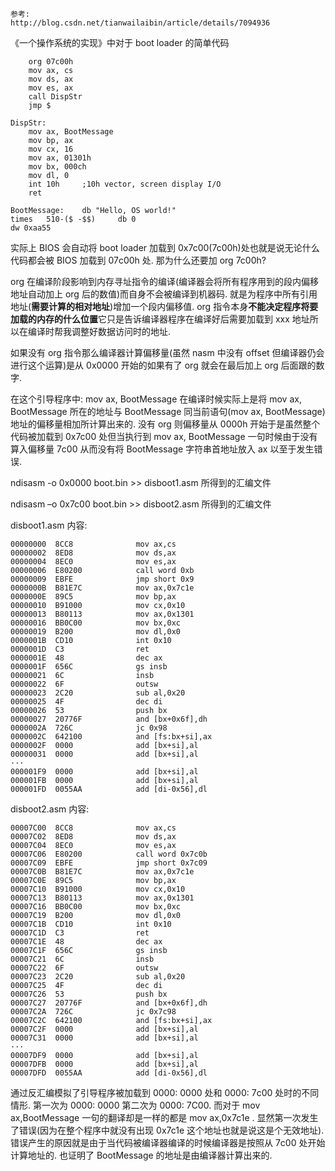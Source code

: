 ```
参考:
http://blog.csdn.net/tianwailaibin/article/details/7094936
```

《一个操作系统的实现》中对于 boot loader 的简单代码

```
    org 07c00h
    mov ax, cs
    mov ds, ax
    mov es, ax
    call DispStr
    jmp $

DispStr:
    mov ax, BootMessage
    mov bp, ax
    mov cx, 16
    mov ax, 01301h
    mov bx, 000ch
    mov dl, 0
    int 10h     ;10h vector, screen display I/O
    ret

BootMessage:    db "Hello, OS world!"
times   510-($ -$$)     db 0
dw 0xaa55
```

实际上 BIOS 会自动将 boot loader 加载到 0x7c00(7c00h)处也就是说无论什么代码都会被 BIOS 加载到 07c00h 处. 那为什么还要加 org 7c00h?

org 在编译阶段影响到内存寻址指令的编译(编译器会将所有程序用到的段内偏移地址自动加上 org 后的数值)而自身不会被编译到机器码. 就是为程序中所有引用地址(**需要计算的相对地址**)增加一个段内偏移值. org 指令本身**不能决定程序将要加载的内存的什么位置**它只是告诉编译器程序在编译好后需要加载到 xxx 地址所以在编译时帮我调整好数据访问时的地址.

如果没有 org 指令那么编译器计算偏移量(虽然 nasm 中没有 offset 但编译器仍会进行这个运算)是从 0x0000 开始的如果有了 org 就会在最后加上 org 后面跟的数字.

在这个引导程序中: mov ax, BootMessage 在编译时候实际上是将 mov ax, BootMessage 所在的地址与 BootMessage 同当前语句(mov ax, BootMessage)地址的偏移量相加所计算出来的. 没有 org 则偏移量从 0000h 开始于是虽然整个代码被加载到 0x7c00 处但当执行到 mov ax, BootMessage 一句时候由于没有算入偏移量 7c00 从而没有将 BootMessage 字符串首地址放入 ax 以至于发生错误.

ndisasm -o 0x0000 boot.bin >> disboot1.asm 所得到的汇编文件

ndisasm –o 0x7c00 boot.bin >> disboot2.asm 所得到的汇编文件


disboot1.asm 内容:

```
00000000  8CC8              mov ax,cs
00000002  8ED8              mov ds,ax
00000004  8EC0              mov es,ax
00000006  E80200            call word 0xb
00000009  EBFE              jmp short 0x9
0000000B  B81E7C            mov ax,0x7c1e
0000000E  89C5              mov bp,ax
00000010  B91000            mov cx,0x10
00000013  B80113            mov ax,0x1301
00000016  BB0C00            mov bx,0xc
00000019  B200              mov dl,0x0
0000001B  CD10              int 0x10
0000001D  C3                ret
0000001E  48                dec ax
0000001F  656C              gs insb
00000021  6C                insb
00000022  6F                outsw
00000023  2C20              sub al,0x20
00000025  4F                dec di
00000026  53                push bx
00000027  20776F            and [bx+0x6f],dh
0000002A  726C              jc 0x98
0000002C  642100            and [fs:bx+si],ax
0000002F  0000              add [bx+si],al
00000031  0000              add [bx+si],al
···
000001F9  0000              add [bx+si],al
000001FB  0000              add [bx+si],al
000001FD  0055AA            add [di-0x56],dl
```

disboot2.asm 内容:

```
00007C00  8CC8              mov ax,cs
00007C02  8ED8              mov ds,ax
00007C04  8EC0              mov es,ax
00007C06  E80200            call word 0x7c0b
00007C09  EBFE              jmp short 0x7c09
00007C0B  B81E7C            mov ax,0x7c1e
00007C0E  89C5              mov bp,ax
00007C10  B91000            mov cx,0x10
00007C13  B80113            mov ax,0x1301
00007C16  BB0C00            mov bx,0xc
00007C19  B200              mov dl,0x0
00007C1B  CD10              int 0x10
00007C1D  C3                ret
00007C1E  48                dec ax
00007C1F  656C              gs insb
00007C21  6C                insb
00007C22  6F                outsw
00007C23  2C20              sub al,0x20
00007C25  4F                dec di
00007C26  53                push bx
00007C27  20776F            and [bx+0x6f],dh
00007C2A  726C              jc 0x7c98
00007C2C  642100            and [fs:bx+si],ax
00007C2F  0000              add [bx+si],al
00007C31  0000              add [bx+si],al
···
00007DF9  0000              add [bx+si],al
00007DFB  0000              add [bx+si],al
00007DFD  0055AA            add [di-0x56],dl
```

通过反汇编模拟了引导程序被加载到 0000: 0000 处和 0000: 7c00 处时的不同情形. 第一次为 0000: 0000 第二次为 0000: 7C00. 而对于 mov ax,BootMessage 一句的翻译却是一样的都是 mov ax,0x7c1e . 显然第一次发生了错误(因为在整个程序中就没有出现 0x7c1e 这个地址也就是说这是个无效地址). 错误产生的原因就是由于当代码被编译器编译的时候编译器是按照从 7c00 处开始计算地址的. 也证明了 BootMessage 的地址是由编译器计算出来的.